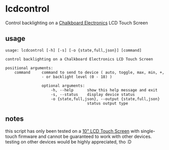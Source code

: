 # lcdcontrol
Control backlighting on a [Chalkboard Electronics](http://www.chalk-elec.com/) LCD Touch Screen

## usage

```
usage: lcdcontrol [-h] [-s] [-o {state,full,json}] [command]

control backlighting on a Chalkboard Electronics LCD Touch Screen

positional arguments:
    command     command to send to device ( auto, toggle, max, min, +,
                - or backlight level (0 - 18) )
                          
                optional arguments:
                    -h, --help      show this help message and exit
                    -s, --status    display device status
                    -o {state,full,json}, --output {state,full,json}
                                    status output type
```

## notes

this script has only been tested on a [10" LCD Touch Screen](http://www.chalk-elec.com/?page_id=1280#!/10-universal-LCD-with-HDMI-interface-and-capacitive-multi-touch/p/42545413/category=3094861) with single-touch firmware and cannot be guaranteed to work with other devices. testing on other devices would be highly appreciated, tho :D
